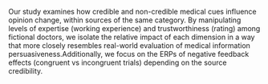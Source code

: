 Our study examines how credible and non-credible medical cues influence opinion change, within sources of the same category. By manipulating levels of expertise (working experience) and trustworthiness (rating) among fictional doctors, we isolate the relative impact of each dimension in a way that more closely resembles real-world evaluation of medical information persuasiveness.Additionally, we focus on the ERPs of negative feedback effects (congruent vs incongruent trials) depending on the source credibility.

